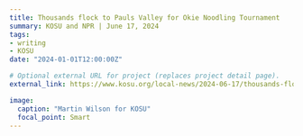 ```yaml
---
title: Thousands flock to Pauls Valley for Okie Noodling Tournament
summary: KOSU and NPR | June 17, 2024
tags:
- writing
- KOSU
date: "2024-01-01T12:00:00Z"

# Optional external URL for project (replaces project detail page).
external_link: https://www.kosu.org/local-news/2024-06-17/thousands-flock-to-pauls-valley-for-okie-noodling-tournament

image:
  caption: "Martin Wilson for KOSU"
  focal_point: Smart
---
```

